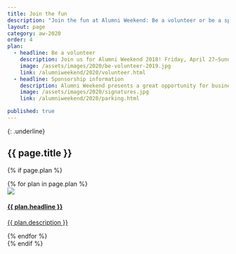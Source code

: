 ```yaml
---
title: Join the fun
description: "Join the fun at Alumni Weekend: Be a volunteer or be a sponsor"
layout: page
category: aw-2020
order: 4
plan:
  - headline: Be a volunteer
    description: Join us for Alumni Weekend 2018! Friday, April 27–Sunday, April 29. With so many fun events happening, we don’t want any Slugs to miss out!
    image: /assets/images/2020/be-volunteer-2019.jpg
    link: /alumniweekend/2020/volunteer.html
  - headline: Sponsorship information
    description: Alumni Weekend presents a great opportunity for businesses to be seen as a partner of the university and its broad alumni population.
    image: /assets/images/2020/signatures.jpg
    link: /alumniweekend/2020/parking.html

published: true
---
```

{: .underline}
## {{ page.title }}

{% if page.plan %}
<div class="generic-card-list fade-out-siblings ">
   {% for plan in page.plan %}
    <a class="generic-card large-12" href="{{ plan.link }}" aria-label="">
        <div class="image">
            <img src="{{ plan.image }}">
        </div>
        <div class="card-text">
            <h4 class="underline">{{ plan.headline }}</h4>
            <p>{{ plan.description }}</p>
        </div>
    </a>
    {% endfor %}
</div>
{% endif %}
